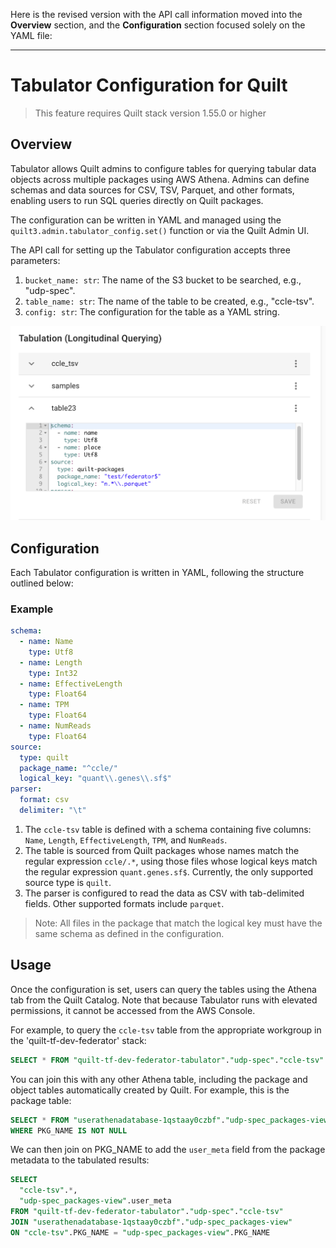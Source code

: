 Here is the revised version with the API call information moved into the **Overview** section, and the **Configuration** section focused solely on the YAML file:

---

# Tabulator Configuration for Quilt

> This feature requires Quilt stack version 1.55.0 or higher

## Overview

Tabulator allows Quilt admins to configure tables for querying tabular data
objects across multiple packages using AWS Athena. Admins can define schemas
and data sources for CSV, TSV, Parquet, and other formats, enabling users to
run SQL queries directly on Quilt packages.

The configuration can be written in YAML and managed using the
`quilt3.admin.tabulator_config.set()` function or via the Quilt Admin UI.

The API call for setting up the Tabulator configuration accepts three parameters:

1. `bucket_name: str`: The name of the S3 bucket to be searched, e.g., "udp-spec".
2. `table_name: str`: The name of the table to be created, e.g., "ccle-tsv".
3. `config: str`: The configuration for the table as a YAML string.

![Admin UI for setting Tabulator configuration](../imgs/admin-tabulator-config.png)


## Configuration

Each Tabulator configuration is written in YAML, following the structure
outlined below:

### Example

```yaml
schema:
  - name: Name
    type: Utf8
  - name: Length
    type: Int32
  - name: EffectiveLength
    type: Float64
  - name: TPM
    type: Float64
  - name: NumReads
    type: Float64
source:
  type: quilt
  package_name: "^ccle/"
  logical_key: "quant\\.genes\\.sf$"
parser:
  format: csv
  delimiter: "\t"
```

1. The `ccle-tsv` table is defined with a schema containing five columns:
   `Name`, `Length`, `EffectiveLength`, `TPM`, and `NumReads`.
2. The table is sourced from Quilt packages whose names match the regular
   expression `ccle/.*`, using those files whose logical keys match the
   regular expression `quant.genes.sf$`. Currently, the only supported source
   type is `quilt`.
3. The parser is configured to read the data as CSV with tab-delimited fields.
   Other supported formats include `parquet`.

> Note: All files in the package that match the logical key must have the same
> schema as defined in the configuration.

## Usage

Once the configuration is set, users can query the tables using the Athena tab
from the Quilt Catalog. Note that because Tabulator runs with elevated
permissions, it cannot be accessed from the AWS Console.

For example, to query the `ccle-tsv` table from the appropriate workgroup in
the 'quilt-tf-dev-federator' stack:

```sql
SELECT * FROM "quilt-tf-dev-federator-tabulator"."udp-spec"."ccle-tsv"
```

You can join this with any other Athena table, including the package and
object tables automatically created by Quilt. For example, this is the package
table:

```sql
SELECT * FROM "userathenadatabase-1qstaay0czbf"."udp-spec_packages-view"
WHERE PKG_NAME IS NOT NULL
```

We can then join on PKG_NAME to add the `user_meta` field from the package
metadata to the tabulated results:

```sql
SELECT
  "ccle-tsv".*,
  "udp-spec_packages-view".user_meta
FROM "quilt-tf-dev-federator-tabulator"."udp-spec"."ccle-tsv"
JOIN "userathenadatabase-1qstaay0czbf"."udp-spec_packages-view"
ON "ccle-tsv".PKG_NAME = "udp-spec_packages-view".PKG_NAME
```
